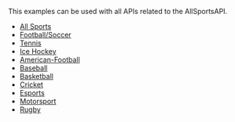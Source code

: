<HTML>
<p>This examples can be used with all APIs related to the AllSportsAPI.</p>
<ul>
<li><a href="https://rapidapi.com/fluis.lacasse/api/allsportsapi2" target="_blank">All Sports</a></li>
<li><a href="https://rapidapi.com/fluis.lacasse/api/footapi7/" target="_blank">Football/Soccer</a></li>
<li><a href="https://rapidapi.com/fluis.lacasse/api/tennisapi1/" target="_blank">Tennis</a></li>
<li><a target="_blank" href="https://rapidapi.com/fluis.lacasse/api/icehockeyapi/">Ice Hockey</a></li>
<li><a href="https://rapidapi.com/fluis.lacasse/api/americanfootballapi/" target="_blank">American-Football</a></li>
<li><a href="https://rapidapi.com/fluis.lacasse/api/baseballapi/" target="_blank">Baseball</a></li>
<li><a href="https://rapidapi.com/fluis.lacasse/api/basketapi1/" target="_blank">Basketball</a></li>
<li><a href="https://rapidapi.com/fluis.lacasse/api/cricketapi21/" target="_blank">Cricket</a></li>
<li><a href="https://rapidapi.com/fluis.lacasse/api/esportapi1/" target="_blank">Esports</a></li>
<li><a href="https://rapidapi.com/fluis.lacasse/api/motorsportapi/" target="_blank">Motorsport</a></li>
<li><a target="_blank" href="https://rapidapi.com/fluis.lacasse/api/rugbyapi2/">Rugby</a></li>
</ul>